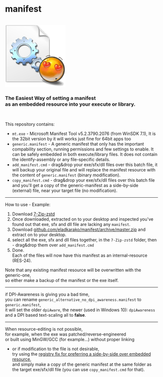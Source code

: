 <h1>manifest</h1>
<br/>
<img alt="" src="icon.png" />
<br/>
<h3>The Easiest Way of setting a <strong>manifest</strong><br/>
as an <strong>embedded resource</strong> into your execute or library.</h3>
<br/>

This repository contains:
<ul>
<li><code>mt.exe</code> - Microsoft Manifest Tool v5.2.3790.2076 (from WinSDK 7.1), It is the 32bit version by it will works just fine for 64bit apps too</li>
<li><code>generic.manifest</code> - A generic manifest that only has the important compability section, running permissions and few settings to enable. It can be safely embedded in both execute/library files. It does not contain the identify-assembly or any file-specific details.</li>
<li><code>add_manifest.cmd</code> - drag&amp;drop your exe/sfx/dll files over this batch file, it will backup your original file and will replace the manifest resource with the content of <code>generic.manifest</code> (binary modification).</li>
<li><code>copy_manifest.cmd</code> - drag&amp;drop your exe/sfx/dll files over this batch file and you'll get a copy of the generic-manifest as a side-by-side (external) file, near your target file (no modification).</li>
</ul>

<hr/>

How to use - Example:
<ol>
<li>Download <a href="https://github.com/mcmilk/7-Zip-zstd/releases/">7-Zip-zstd</a></li>
<li>Once downloaded, extracted on to your desktop and inspected you've found out that exe, sfx and dll file are lacking any <code>manifest</code>.</li>
<li>Download <a href="https://github.com/eladkarako/manifest/archive/master.zip">github.com/eladkarako/manifest/archive/master.zip</a> and extract on to your desktop.</li>
<li>select all the exe, sfx and dll files together, in the <code>7-Zip-zstd</code> folder, then - drag&amp;drop them over <code>add_manifest.cmd</code></li>
<li>Done.<br/>Each of the files will now have this manifest as an internal-resource (RES-24).</li>
</ol>

Note that any existing manifest resource will be overwritten with the generic-one,<br/>
so either make a backup of the manifest or the exe itself.

<hr/>

if DPI-Awareness is giving you a bad time,<br/>
you can rename <code>generic_alternative_no_dpi_awareness.manifest</code> to <code>generic.manifest</code>,<br/>
it will set the older <code>dpiAware</code>, the newer (used in Windows 10): <code>dpiAwareness</code> and a DPI based text-scaling all to <strong>false</strong>.


<hr/>

When resource-editing is not possible,<br/>
for example, when the exe was patched/reverse-engineered<br/>
or built using MinGW/GCC (for example...) without proper linking<br/>
- or if modification to the file is not desirable,<br/>
try using the <a href="https://gist.github.com/eladkarako/d24d5ed3c917ef230b0fc990104f9fe6#file-manifest-prefer-external-side-by-side-file-over-internal-resource-reg">registry fix for preferring a side-by-side over embedded resource</a>,<br/>
and simply make a copy of the generic manifest at the same folder as the target exe/sfx/dll file (you can use <code>copy_manifest.cmd</code> for that).